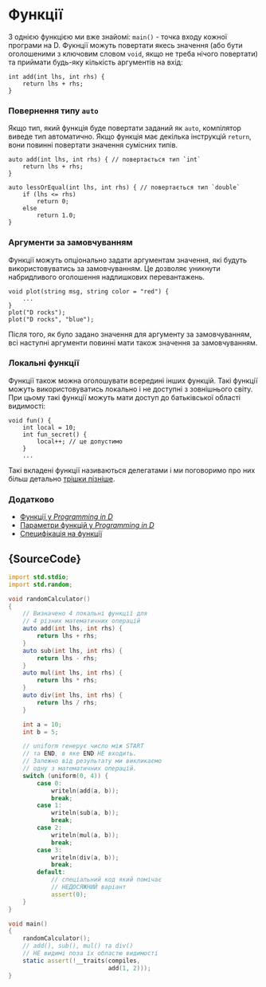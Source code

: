 # Функції

З однією функцією ми вже знайомі: `main()` - точка входу кожної програми
на D. Фукнції можуть повертати якесь значення (або бути оголошеними з
ключовим словом `void`, якщо не треба нічого повертати) та приймати
будь-яку кількість аргументів на вхід:

    int add(int lhs, int rhs) {
        return lhs + rhs;
    }

### Повернення типу `auto`

Якщо тип, який функція буде повертати заданий як `auto`, компілятор
виведе тип автоматично. Якщо функція має декілька інструкцій `return`,
вони повинні повертати значення сумісних типів.

    auto add(int lhs, int rhs) { // повертається тип `int`
        return lhs + rhs;
    }

    auto lessOrEqual(int lhs, int rhs) { // повертається тип `double`
        if (lhs <= rhs)
            return 0;
        else
            return 1.0;
    }

### Аргументи за замовчуванням

Функції можуть опціонально задати аргументам значення, які будуть
використовуватись за замовчуванням. Це дозволяє уникнути набридливого
оголошення надлишкових перевантажень.

    void plot(string msg, string color = "red") {
        ...
    }
    plot("D rocks");
    plot("D rocks", "blue");

Після того, як було задано значення для аргументу за замовчуванням, всі
наступні аргументи повинні мати також значення за замовчуванням.

### Локальні функції

Функції також можна оголошувати всередині інших функцій. Такі функції
можуть використовуватись локально і не доступні з зовнішнього світу.
При цьому такі функції можуть мати доступ до батьківської області
видимості:

    void fun() {
        int local = 10;
        int fun_secret() {
            local++; // це допустимо
        }
        ...

Такі вкладені функції називаються делегатами і ми поговоримо про них
більш детально [трішки пізніше](basics/delegates).

### Додатково

- [Функції у _Programming in D_](http://ddili.org/ders/d.en/functions.html)
- [Параметри функцій у _Programming in D_](http://ddili.org/ders/d.en/function_parameters.html)
- [Специфікація на функції](https://dlang.org/spec/function.html)

## {SourceCode}

```d
import std.stdio;
import std.random;

void randomCalculator()
{
    // Визначено 4 локальні функції для
    // 4 різних математичних операцій
    auto add(int lhs, int rhs) {
        return lhs + rhs;
    }
    auto sub(int lhs, int rhs) {
        return lhs - rhs;
    }
    auto mul(int lhs, int rhs) {
        return lhs * rhs;
    }
    auto div(int lhs, int rhs) {
        return lhs / rhs;
    }

    int a = 10;
    int b = 5;

    // uniform генерує число між START
    // та END, в яке END НЕ входить.
    // Залежно від результату ми викликаємо
    // одну з математичних операцій.
    switch (uniform(0, 4)) {
        case 0:
            writeln(add(a, b));
            break;
        case 1:
            writeln(sub(a, b));
            break;
        case 2:
            writeln(mul(a, b));
            break;
        case 3:
            writeln(div(a, b));
            break;
        default:
            // спеціальний код який помічає
            // НЕДОСЯЖНИЙ варіант
            assert(0);
    }
}

void main()
{
    randomCalculator();
    // add(), sub(), mul() та div()
    // НЕ видимі поза їх областю видимості
    static assert(!__traits(compiles,
                            add(1, 2)));
}

```
